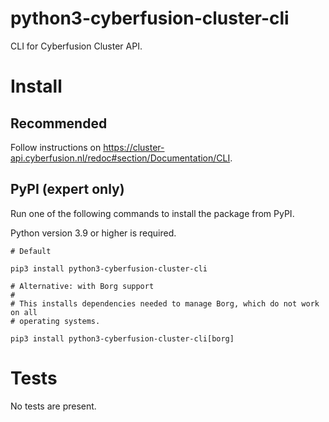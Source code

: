 # python3-cyberfusion-cluster-cli

CLI for Cyberfusion Cluster API.

# Install

## Recommended

Follow instructions on https://cluster-api.cyberfusion.nl/redoc#section/Documentation/CLI.

## PyPI (expert only)

Run one of the following commands to install the package from PyPI.

Python version 3.9 or higher is required.

    # Default

    pip3 install python3-cyberfusion-cluster-cli

    # Alternative: with Borg support
    #
    # This installs dependencies needed to manage Borg, which do not work on all
    # operating systems.

    pip3 install python3-cyberfusion-cluster-cli[borg]

# Tests

No tests are present.
